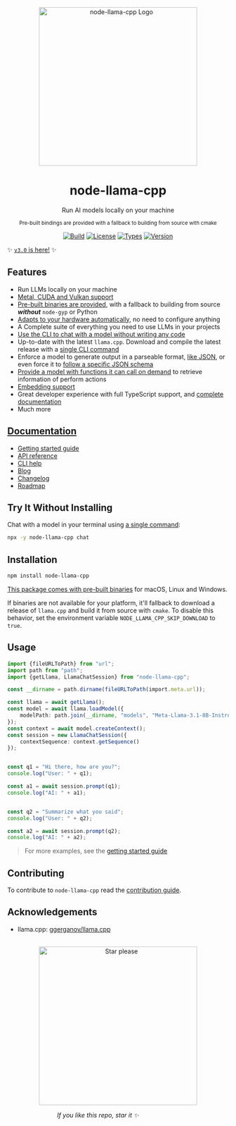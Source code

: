 <div align="center">
    <a href="https://node-llama-cpp.withcat.ai" target="_blank"><img alt="node-llama-cpp Logo" src="https://raw.githubusercontent.com/withcatai/node-llama-cpp/master/assets/logo.v3.roundEdges.avif" width="360px" /></a>
    <h1>node-llama-cpp</h1>
    <p>Run AI models locally on your machine</p>
    <sub>Pre-built bindings are provided with a fallback to building from source with cmake</sub>
    <p></p>
</div>

<div align="center" class="main-badges">

[![Build](https://github.com/withcatai/node-llama-cpp/actions/workflows/build.yml/badge.svg)](https://github.com/withcatai/node-llama-cpp/actions/workflows/build.yml)
[![License](https://badgen.net/badge/color/MIT/green?label=license)](https://www.npmjs.com/package/node-llama-cpp)
[![Types](https://badgen.net/badge/color/TypeScript/blue?label=types)](https://www.npmjs.com/package/node-llama-cpp)
[![Version](https://badgen.net/npm/v/node-llama-cpp)](https://www.npmjs.com/package/node-llama-cpp)

</div>

✨ [`v3.0` is here!](https://node-llama-cpp.withcat.ai/blog/v3) ✨

## Features
* Run LLMs locally on your machine
* [Metal, CUDA and Vulkan support](https://node-llama-cpp.withcat.ai/guide/#gpu-support)
* [Pre-built binaries are provided](https://node-llama-cpp.withcat.ai/guide/building-from-source), with a fallback to building from source _**without**_ `node-gyp` or Python
* [Adapts to your hardware automatically](https://node-llama-cpp.withcat.ai/guide/#gpu-support), no need to configure anything
* A Complete suite of everything you need to use LLMs in your projects
* [Use the CLI to chat with a model without writing any code](#try-it-without-installing)
* Up-to-date with the latest `llama.cpp`. Download and compile the latest release with a [single CLI command](https://node-llama-cpp.withcat.ai//guide/building-from-source#downloading-a-release)
* Enforce a model to generate output in a parseable format, [like JSON](https://node-llama-cpp.withcat.ai/guide/chat-session#json-response), or even force it to [follow a specific JSON schema](https://node-llama-cpp.withcat.ai/guide/chat-session#response-json-schema)
* [Provide a model with functions it can call on demand](https://node-llama-cpp.withcat.ai/guide/chat-session#function-calling) to retrieve information of perform actions
* [Embedding support](https://node-llama-cpp.withcat.ai/guide/embedding)
* Great developer experience with full TypeScript support, and [complete documentation](https://node-llama-cpp.withcat.ai/guide/)
* Much more

## [Documentation](https://node-llama-cpp.withcat.ai)
* [Getting started guide](https://node-llama-cpp.withcat.ai/guide/)
* [API reference](https://node-llama-cpp.withcat.ai/api/functions/getLlama)
* [CLI help](https://node-llama-cpp.withcat.ai/cli/)
* [Blog](https://node-llama-cpp.withcat.ai/blog/)
* [Changelog](https://github.com/withcatai/node-llama-cpp/releases)
* [Roadmap](https://github.com/orgs/withcatai/projects/1)

## Try It Without Installing
Chat with a model in your terminal using [a single command](https://node-llama-cpp.withcat.ai/cli/chat):
```bash
npx -y node-llama-cpp chat
```

## Installation
```bash
npm install node-llama-cpp
```

[This package comes with pre-built binaries](https://node-llama-cpp.withcat.ai/guide/building-from-source) for macOS, Linux and Windows.

If binaries are not available for your platform, it'll fallback to download a release of `llama.cpp` and build it from source with `cmake`.
To disable this behavior, set the environment variable `NODE_LLAMA_CPP_SKIP_DOWNLOAD` to `true`.

## Usage
```typescript
import {fileURLToPath} from "url";
import path from "path";
import {getLlama, LlamaChatSession} from "node-llama-cpp";

const __dirname = path.dirname(fileURLToPath(import.meta.url));

const llama = await getLlama();
const model = await llama.loadModel({
    modelPath: path.join(__dirname, "models", "Meta-Llama-3.1-8B-Instruct.Q4_K_M.gguf")
});
const context = await model.createContext();
const session = new LlamaChatSession({
    contextSequence: context.getSequence()
});


const q1 = "Hi there, how are you?";
console.log("User: " + q1);

const a1 = await session.prompt(q1);
console.log("AI: " + a1);


const q2 = "Summarize what you said";
console.log("User: " + q2);

const a2 = await session.prompt(q2);
console.log("AI: " + a2);
```

> For more examples, see the [getting started guide](https://node-llama-cpp.withcat.ai/guide/)

## Contributing
To contribute to `node-llama-cpp` read the [contribution guide](https://node-llama-cpp.withcat.ai/guide/contributing).

## Acknowledgements
* llama.cpp: [ggerganov/llama.cpp](https://github.com/ggerganov/llama.cpp)


<br />

<div align="center" width="360">
    <img alt="Star please" src="https://raw.githubusercontent.com/withcatai/node-llama-cpp/master/assets/star.please.roundEdges.png" width="360" margin="auto" />
    <br/>
    <p align="right">
        <i>If you like this repo, star it ✨</i>&nbsp;&nbsp;&nbsp;&nbsp;&nbsp;&nbsp;&nbsp;&nbsp;&nbsp;&nbsp;&nbsp;&nbsp;&nbsp;&nbsp;&nbsp;&nbsp;&nbsp;&nbsp;&nbsp;&nbsp;&nbsp;&nbsp;&nbsp;&nbsp;&nbsp;&nbsp;&nbsp;&nbsp;&nbsp;&nbsp;&nbsp;&nbsp;&nbsp;&nbsp;&nbsp;&nbsp;&nbsp;&nbsp;&nbsp;&nbsp;&nbsp;&nbsp;&nbsp;&nbsp;&nbsp;&nbsp;&nbsp;&nbsp;&nbsp;&nbsp;&nbsp;&nbsp;
    </p>
</div>
